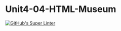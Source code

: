 # Unit4-04-HTML-Museum
[![GitHub's Super Linter](https://github.com/ICS20-Programming-Grace-S/Unit4-04-HTML-Museum/workflows/GitHub's%20Super%20Linter/badge.svg)](https://github.com/ICS20-Programming-Grace-S/Unit4-04-HTML-Museum/actions)

